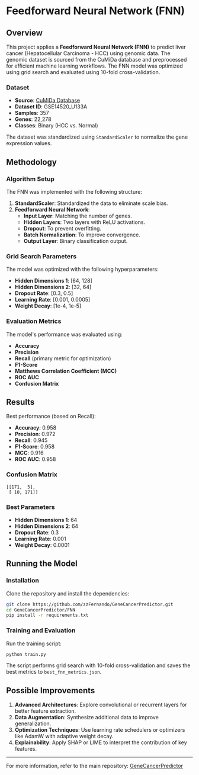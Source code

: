 # Feedforward Neural Network (FNN)

## Overview
This project applies a **Feedforward Neural Network (FNN)** to predict liver cancer (Hepatocellular Carcinoma - HCC) using genomic data. The genomic dataset is sourced from the CuMiDa database and preprocessed for efficient machine learning workflows. The FNN model was optimized using grid search and evaluated using 10-fold cross-validation.

### Dataset
- **Source**: [CuMiDa Database](https://sbcb.inf.ufrgs.br/cumida)
- **Dataset ID**: GSE14520_U133A
- **Samples**: 357
- **Genes**: 22,278
- **Classes**: Binary (HCC vs. Normal)

The dataset was standardized using `StandardScaler` to normalize the gene expression values.

## Methodology
### Algorithm Setup
The FNN was implemented with the following structure:
1. **StandardScaler**: Standardized the data to eliminate scale bias.
2. **Feedforward Neural Network**:
   - **Input Layer**: Matching the number of genes.
   - **Hidden Layers**: Two layers with ReLU activations.
   - **Dropout**: To prevent overfitting.
   - **Batch Normalization**: To improve convergence.
   - **Output Layer**: Binary classification output.

### Grid Search Parameters
The model was optimized with the following hyperparameters:
- **Hidden Dimensions 1**: [64, 128]
- **Hidden Dimensions 2**: [32, 64]
- **Dropout Rate**: [0.3, 0.5]
- **Learning Rate**: [0.001, 0.0005]
- **Weight Decay**: [1e-4, 1e-5]

### Evaluation Metrics
The model's performance was evaluated using:
- **Accuracy**
- **Precision**
- **Recall** (primary metric for optimization)
- **F1-Score**
- **Matthews Correlation Coefficient (MCC)**
- **ROC AUC**
- **Confusion Matrix**

## Results
Best performance (based on Recall):
- **Accuracy**: 0.958
- **Precision**: 0.972
- **Recall**: 0.945
- **F1-Score**: 0.958
- **MCC**: 0.916
- **ROC AUC**: 0.958

### Confusion Matrix
```
[[171,  5],
 [ 10, 171]]
```

### Best Parameters
- **Hidden Dimensions 1**: 64
- **Hidden Dimensions 2**: 64
- **Dropout Rate**: 0.3
- **Learning Rate**: 0.001
- **Weight Decay**: 0.0001

## Running the Model
### Installation
Clone the repository and install the dependencies:
```bash
git clone https://github.com/zzFernando/GeneCancerPredictor.git
cd GeneCancerPredictor/FNN
pip install -r requirements.txt
```

### Training and Evaluation
Run the training script:
```bash
python train.py
```
The script performs grid search with 10-fold cross-validation and saves the best metrics to `best_fnn_metrics.json`.

## Possible Improvements
1. **Advanced Architectures**: Explore convolutional or recurrent layers for better feature extraction.
2. **Data Augmentation**: Synthesize additional data to improve generalization.
3. **Optimization Techniques**: Use learning rate schedulers or optimizers like AdamW with adaptive weight decay.
4. **Explainability**: Apply SHAP or LIME to interpret the contribution of key features.

---
For more information, refer to the main repository: [GeneCancerPredictor](https://github.com/zzFernando/GeneCancerPredictor)
